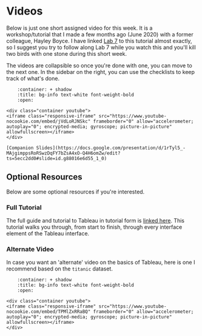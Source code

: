 # Videos

Below is just one short assigned video for this week. 
It is a workshop/tutorial that I made a few months ago (June 2020) with a former colleague, Hayley Boyce.
I have linked [Lab 7](./lab7) to this tutorial almost exactly, so I suggest you try to follow along Lab 7 while you watch this and you'll kill two birds with one stone during this short week.

The videos are collapsible so once you're done with one, you can move to the next one.
In the sidebar on the right, you can use the checklists to keep track of what's done.

```{dropdown} Tableau Workshop 
    :container: + shadow
    :title: bg-info text-white font-weight-bold
    :open:

<div class="container youtube">
<iframe class="responsive-iframe" src="https://www.youtube-nocookie.com/embed/jVdLoRJNSkc" frameborder="0" allow="accelerometer; autoplay="0"; encrypted-media; gyroscope; picture-in-picture" allowfullscreen></iframe>
</div>

[Companion Slides](https://docs.google.com/presentation/d/1rTyl5_-MAjgimppsRoRSwzDqFY7bZsA4xO-Q4H6omZw/edit?ts=5ecc2dd0#slide=id.g88016e6d55_1_0)
```

## Optional Resources

Below are some optional resources if you're interested.

### Full Tutorial 

The full guide and tutorial to Tableau in tutorial form is [linked here](https://help.tableau.com/current/guides/get-started-tutorial/en-us/get-started-tutorial-home.htm). 
This tutorial walks you through, from start to finish, through every interface element of the Tableau interface.

### Alternate Video

In case you want an 'alternate' video on the basics of Tableau, here is one I recommend based on the `titanic` dataset.

```{dropdown} Introduction to Tableau 
    :container: + shadow
    :title: bg-info text-white font-weight-bold
    :open:

<div class="container youtube">
<iframe class="responsive-iframe" src="https://www.youtube-nocookie.com/embed/TPMlZxRRaBQ" frameborder="0" allow="accelerometer; autoplay="0"; encrypted-media; gyroscope; picture-in-picture" allowfullscreen></iframe>
</div>
```